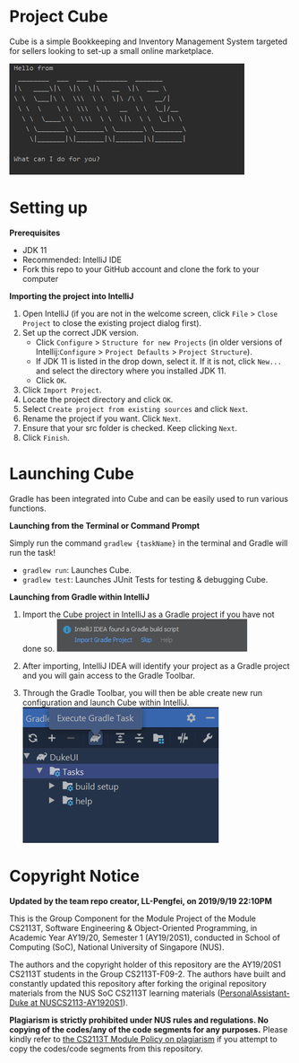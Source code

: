 # Project Cube

Cube is a simple Bookkeeping and Inventory Management System targeted for sellers looking to set-up a small online marketplace.

![Cube](docs/images/Cube.png)

# Setting up

**Prerequisites**

* JDK 11
* Recommended: IntelliJ IDE
* Fork this repo to your GitHub account and clone the fork to your computer

**Importing the project into IntelliJ**

1. Open IntelliJ (if you are not in the welcome screen, click `File` > `Close Project` to close the existing project dialog first).
1. Set up the correct JDK version.
   * Click `Configure` > `Structure for new Projects` (in older versions of Intellij:`Configure` > `Project Defaults` > `Project Structure`).
   * If JDK 11 is listed in the drop down, select it. If it is not, click `New...` and select the directory where you installed JDK 11.
   * Click `OK`.
1. Click `Import Project`.
1. Locate the project directory and click `OK`.
1. Select `Create project from existing sources` and click `Next`.
1. Rename the project if you want. Click `Next`.
1. Ensure that your src folder is checked. Keep clicking `Next`.
1. Click `Finish`.

# Launching Cube

Gradle has been integrated into Cube and can be easily used to run various functions.

**Launching from the Terminal or Command Prompt**

Simply run the command `gradlew {taskName}` in the terminal and Gradle will run the task!
* `gradlew run`: Launches Cube.
* `gradlew test`: Launches JUnit Tests for testing & debugging Cube.

**Launching from Gradle within IntelliJ**

1. Import the Cube project in IntelliJ as a Gradle project if you have not done so.
![Gradle Import](docs/images/GradleImportIntelliJ.png)

1. After importing, IntelliJ IDEA will identify your project as a Gradle project and you will gain access to the Gradle Toolbar.

1. Through the Gradle Toolbar, you will then be able create new run configuration and launch Cube within IntelliJ.
![Gradle Run](docs/images/GradleRunIntelliJ.png)

# Copyright Notice 

**Updated by the team repo creator, LL-Pengfei, on 2019/9/19 22:10PM**

This is the Group Component for the Module Project of the Module CS2113T, Software Engineering & Object-Oriented Programming, in Academic Year AY19/20, Semester 1 (AY19/20S1), conducted in School of Computing (SoC), National University of Singapore (NUS).

The authors and the copyright holder of this repository are the AY19/20S1 CS2113T students in the Group CS2113T-F09-2. The authors have built and constantly updated this repository after forking the original repository materials from the NUS SoC CS2113T learning materials ([PersonalAssistant-Duke at NUSCS2113-AY1920S1](https://github.com/nusCS2113-AY1920S1/PersonalAssistant-Duke)).

**Plagiarism is strictly prohibited under NUS rules and regulations. No copying of the codes/any of the code segments for any purposes.** Please kindly refer to [the CS2113T Module Policy on plagiarism](https://nuscs2113-ay1920s1.github.io/website/admin/appendixB-policies.html#policy-on-plagiarism) if you attempt to copy the codes/code segments from this repository.